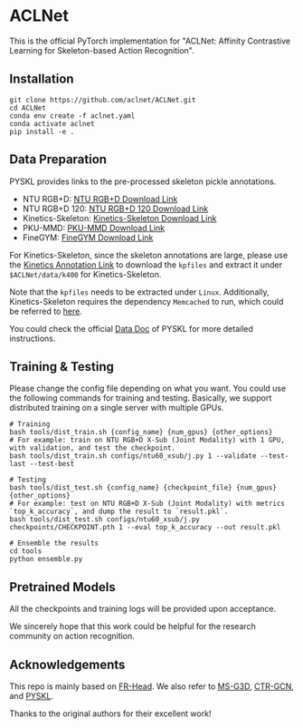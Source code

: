 # ACLNet

This is the official PyTorch implementation for "ACLNet: Affinity Contrastive Learning for Skeleton-based Action Recognition".

## Installation

```shell
git clone https://github.com/aclnet/ACLNet.git
cd ACLNet
conda env create -f aclnet.yaml
conda activate aclnet
pip install -e .
```

## Data Preparation

PYSKL provides links to the pre-processed skeleton pickle annotations.

- NTU RGB+D: [NTU RGB+D Download Link](https://download.openmmlab.com/mmaction/pyskl/data/nturgbd/ntu60_3danno.pkl)
- NTU RGB+D 120: [NTU RGB+D 120 Download Link](https://download.openmmlab.com/mmaction/pyskl/data/nturgbd/ntu120_3danno.pkl)
- Kinetics-Skeleton: [Kinetics-Skeleton Download Link](https://download.openmmlab.com/mmaction/pyskl/data/k400/k400_hrnet.pkl)
- PKU-MMD: [PKU-MMD Download Link](https://drive.google.com/drive/folders/1HyS-IqJtDD5t9bISAyuKQQ3vysub1eFx?usp=sharing)
- FineGYM: [FineGYM Download Link](https://download.openmmlab.com/mmaction/pyskl/data/gym/gym_hrnet.pkl)


For Kinetics-Skeleton, since the skeleton annotations are large, please use the [Kinetics Annotation Link](https://www.dropbox.com/scl/fi/5phx0m7bok6jkphm724zc/kpfiles.zip?rlkey=sz26ljvlxb6gwqj5m9jvynpg8&st=47vcw2xb&dl=0) to download the `kpfiles` and extract it under `$ACLNet/data/k400` for Kinetics-Skeleton. 

Note that the `kpfiles` needs to be extracted under `Linux`. Additionally, Kinetics-Skeleton requires the dependency `Memcached` to run, which could be referred to [here](https://www.runoob.com/memcached/memcached-install.html). 

You could check the official [Data Doc](https://github.com/kennymckormick/pyskl/blob/main/tools/data/README.md) of PYSKL for more detailed instructions.

## Training & Testing

Please change the config file depending on what you want. You could use the following commands for training and testing. Basically, we support distributed training on a single server with multiple GPUs.

```shell
# Training
bash tools/dist_train.sh {config_name} {num_gpus} {other_options}
# For example: train on NTU RGB+D X-Sub (Joint Modality) with 1 GPU, with validation, and test the checkpoint.
bash tools/dist_train.sh configs/ntu60_xsub/j.py 1 --validate --test-last --test-best
```

```shell
# Testing
bash tools/dist_test.sh {config_name} {checkpoint_file} {num_gpus} {other_options}
# For example: test on NTU RGB+D X-Sub (Joint Modality) with metrics `top_k_accuracy`, and dump the result to `result.pkl`.
bash tools/dist_test.sh configs/ntu60_xsub/j.py checkpoints/CHECKPOINT.pth 1 --eval top_k_accuracy --out result.pkl
```

```shell
# Ensemble the results
cd tools
python ensemble.py
```

## Pretrained Models

All the checkpoints and training logs will be provided upon acceptance. 

We sincerely hope that this work could be helpful for the research community on action recognition.

## Acknowledgements

This repo is mainly based on [FR-Head](https://github.com/zhysora/FR-Head). We also refer to [MS-G3D](https://github.com/kenziyuliu/ms-g3d), [CTR-GCN](https://github.com/Uason-Chen/CTR-GCN), and [PYSKL](https://github.com/kennymckormick/pyskl).

Thanks to the original authors for their excellent work!
